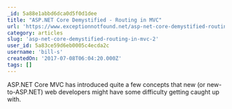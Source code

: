 ```yaml
---
_id: 5a88e1abbd6dca0d5f0d1dee
title: "ASP.NET Core Demystified - Routing in MVC"
url: 'https://www.exceptionnotfound.net/asp-net-core-demystified-routing-in-mvc/'
category: articles
slug: 'asp-net-core-demystified-routing-in-mvc-2'
user_id: 5a83ce59d6eb0005c4ecda2c
username: 'bill-s'
createdOn: '2017-07-08T06:04:20.000Z'
tags: []
---
```


ASP.NET Core MVC has introduced quite a few concepts that new (or new-to-ASP.NET) web developers might have some difficulty getting caught up with. 
